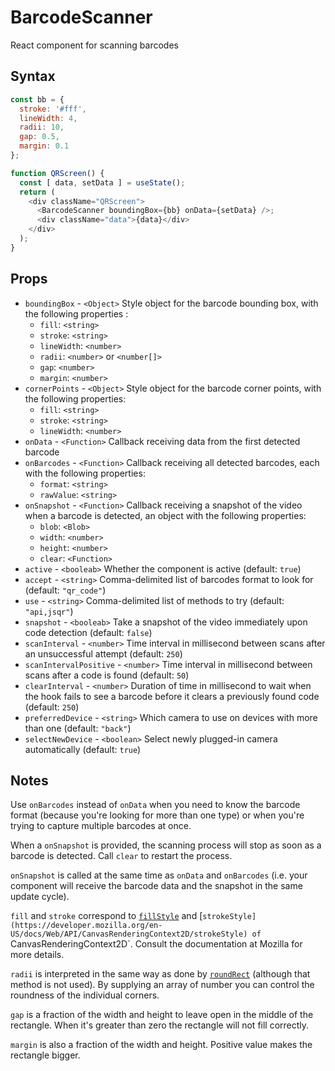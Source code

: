 # BarcodeScanner

React component for scanning barcodes

## Syntax

```js
const bb = {
  stroke: '#fff',
  lineWidth: 4,
  radii: 10,
  gap: 0.5,
  margin: 0.1
};

function QRScreen() {
  const [ data, setData ] = useState();
  return (
    <div className="QRScreen">
      <BarcodeScanner boundingBox={bb} onData={setData} />;
      <div className="data">{data}</div>
    </div>
  );
}
```

## Props

* `boundingBox` - `<Object>` Style object for the barcode bounding box, with the 
following properties :
  * `fill`: `<string>`
  * `stroke`: `<string>`
  * `lineWidth`: `<number>`
  * `radii`: `<number>` or `<number[]>`
  * `gap`: `<number>`
  * `margin`: `<number>`
* `cornerPoints` - `<Object>` Style object for the barcode corner points, with the 
following properties:
  * `fill`: `<string>`
  * `stroke`: `<string>`
  * `lineWidth`: `<number>`
* `onData` - `<Function>` Callback receiving data from the first detected barcode
* `onBarcodes` - `<Function>` Callback receiving all detected barcodes, each with the 
following properties:
  * `format`: `<string>`
  * `rawValue`: `<string>`
* `onSnapshot` - `<Function>` Callback receiving a snapshot of the video when a 
barcode is detected, an object with the following properties:
  * `blob`: `<Blob>`
  * `width`: `<number>`
  * `height`: `<number>`
  * `clear`: `<Function>`
* `active` - `<booleab>` Whether the component is active (default: `true`)
* `accept` - `<string>` Comma-delimited list of barcodes format to look for (default: `"qr_code"`)
* `use` - `<string>` Comma-delimited list of methods to try (default: `"api,jsqr"`)
* `snapshot` - `<booleab>` Take a snapshot of the video immediately upon code detection 
(default: `false`)
* `scanInterval` - `<number>` Time interval in millisecond between scans after an unsuccessful
attempt (default: `250`)
* `scanIntervalPositive` - `<number>` Time interval in millisecond between scans after a code is
found (default: `50`)
* `clearInterval` - `<number>` Duration of time in millisecond to wait when the hook fails to see
a barcode before it clears a previously found code (default: `250`)
* `preferredDevice` - `<string>` Which camera to use on devices with more than one 
(default: `"back"`)
* `selectNewDevice` - `<boolean>` Select newly plugged-in camera automatically (default: `true`)

## Notes

Use `onBarcodes` instead of `onData` when you need to know the barcode format (because 
you're looking for more than one type) or when you're trying to capture multiple barcodes 
at once.

When a `onSnapshot` is provided, the scanning process will stop as soon as a barcode is 
detected. Call `clear` to restart the process.

`onSnapshot` is called at the same time as `onData` and `onBarcodes` (i.e. your component
will receive the barcode data and the snapshot in the same update cycle).

`fill` and `stroke` correspond to 
[`fillStyle`](https://developer.mozilla.org/en-US/docs/Web/API/CanvasRenderingContext2D/fillStyle)
and 
[`strokeStyle](https://developer.mozilla.org/en-US/docs/Web/API/CanvasRenderingContext2D/strokeStyle)
of `CanvasRenderingContext2D`. Consult the documentation at Mozilla for more details. 

`radii` is interpreted in the same way as done by 
[`roundRect`](https://developer.mozilla.org/en-US/docs/Web/API/CanvasRenderingContext2D/roundRect) 
(although that method is not used). By supplying an array of number you can control the roundness 
of the individual corners.

`gap` is a fraction of the width and height to leave open in the middle of the rectangle. When 
it's greater than zero the rectangle will not fill correctly.

`margin` is also a fraction of the width and height. Positive value makes the rectangle bigger.
